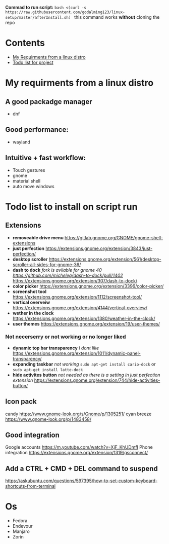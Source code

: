 **Commad to run script:** `bash <(curl -s https://raw.githubusercontent.com/godalming123/linux-setup/master/afterInstall.sh) ` this command works **without** cloning the repo

# Contents

- [My Requirments from a linux distro](#My-requirments-from-a-linux-distro)
- [Todo list for project](#Todo-list-to-install-on-script-run)

# My requirments from a linux distro

## A good packadge manager

- dnf

## Good performance:

- wayland

## Intuitive + fast workflow:

- Touch gestures
- gnome
- material shell
- auto move windows

# Todo list to install on script run

## Extensions
- **removeable drive menu** https://gitlab.gnome.org/GNOME/gnome-shell-extensions
- **just perfection** https://extensions.gnome.org/extension/3843/just-perfection/
-  **desktop scroller** https://extensions.gnome.org/extension/561/desktop-scroller-all-sides-for-gnome-36/
- **dash to dock** _fork is avilable for gnome 40 https://github.com/micheleg/dash-to-dock/pull/1402_  https://extensions.gnome.org/extension/307/dash-to-dock/
- **color picker** https://extensions.gnome.org/extension/3396/color-picker/
- **screenshot tool** https://extensions.gnome.org/extension/1112/screenshot-tool/
- **vertical overveiw** https://extensions.gnome.org/extension/4144/vertical-overview/
- **wether in the clock** https://extensions.gnome.org/extension/1380/weather-in-the-clock/
- **user themes** https://extensions.gnome.org/extension/19/user-themes/
### Not necerserry or not working or no longer liked
- **dynamic top bar transparency** _I dont like_ https://extensions.gnome.org/extension/1011/dynamic-panel-transparency/
- **expanding taskbar** _not working_ `sudo apt-get install cario-dock` or `sudo apt-get install latte-dock`
- **hide activites button** _not needed as there is a setting in just perfection extension_ https://extensions.gnome.org/extension/744/hide-activities-button/



## Icon pack

candy https://www.gnome-look.org/s/Gnome/p/1305251/
cyan breeze https://www.gnome-look.org/p/1483458/

## Good integration

Google accounts https://m.youtube.com/watch?v=XjF_KhUDmfI
Phone integration https://extensions.gnome.org/extension/1319/gsconnect/

## Add a CTRL + CMD + DEL command to suspend

https://askubuntu.com/questions/597395/how-to-set-custom-keyboard-shortcuts-from-terminal

# Os

- Fedora
- Endevour
- Manjaro
- Zorin
